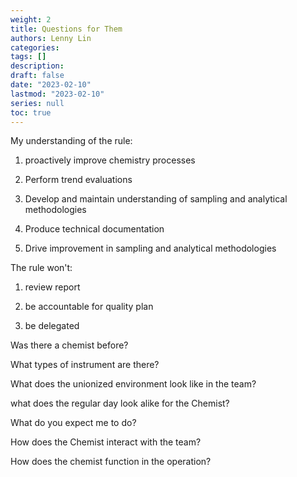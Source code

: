 ```yaml
---
weight: 2
title: Questions for Them
authors: Lenny Lin
categories: 
tags: []
description: 
draft: false
date: "2023-02-10"
lastmod: "2023-02-10"
series: null
toc: true
---
```


My understanding of the rule:  

1) proactively improve chemistry processes  

2) Perform trend evaluations

3) Develop and maintain understanding of sampling and analytical methodologies  

4) Produce technical documentation

5) Drive improvement in sampling and analytical methodologies



The rule won't:

1) review report

2) be accountable for quality plan  

3) be delegated  

Was there a chemist before?  

What types of instrument are there?  

What does the unionized environment look like in the team?

what does the regular day look alike for the Chemist?

What do you expect me to do?

How does the Chemist interact with the team?

How does the chemist function in the operation?

